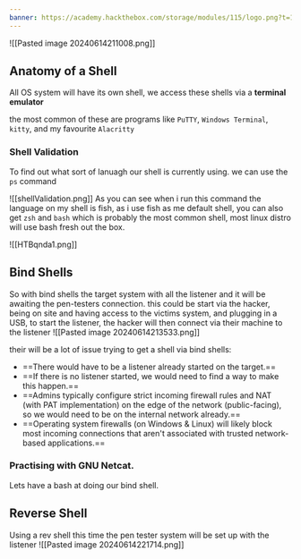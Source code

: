 ```yaml
---
banner: https://academy.hackthebox.com/storage/modules/115/logo.png?t=1690811792
---
```

![[Pasted image 20240614211008.png]]

## Anatomy of a Shell
All OS system will have its own shell, we access these shells via a **terminal emulator**

the most common of these are programs like `PuTTY`, `Windows Terminal`,  `kitty`, and my favourite `Alacritty`

### Shell Validation
To find out what sort of lanuagh our shell is currently using. we can use the `ps`  command

![[shellValidation.png]]
As you can see when i run this command the language on my shell is fish, as i use fish as me default shell, you can also get `zsh` and `bash` which is probably the most  common shell, most linux distro will use bash fresh out the box. 

 ![[HTBqnda1.png]]


## Bind Shells
So with bind shells the target system with all the listener and it will be awaiting the pen-testers connection. this could be start via the hacker, being on site and having access to the victims system, and plugging in a USB, to start the listener, the hacker will then connect via their machine to the listener
![[Pasted image 20240614213533.png]]

their will be a lot of issue trying to get a shell via bind shells:
- ==There would have to be a listener already started on the target.==
- ==If there is no listener started, we would need to find a way to make this happen.==
- ==Admins typically configure strict incoming firewall rules and NAT (with PAT implementation) on the edge of the network (public-facing), so we would need to be on the internal network already.==
- ==Operating system firewalls (on Windows & Linux) will likely block most incoming connections that aren't associated with trusted network-based applications.==

### Practising with GNU Netcat. 
Lets have a bash at doing our bind shell. 

## Reverse Shell
Using a rev shell this time the pen tester system will be set up with the listener 
![[Pasted image 20240614221714.png]]

